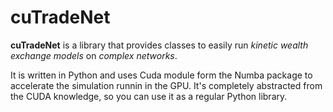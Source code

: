 # cuTradeNet

**cuTradeNet** is a library that provides classes to easily run *kinetic wealth exchange models* on *complex networks*. 

It is written in Python and uses Cuda module form the Numba package to accelerate the simulation runnin in the GPU. It's completely abstracted from the CUDA knowledge, so you can use it as a regular Python library.

